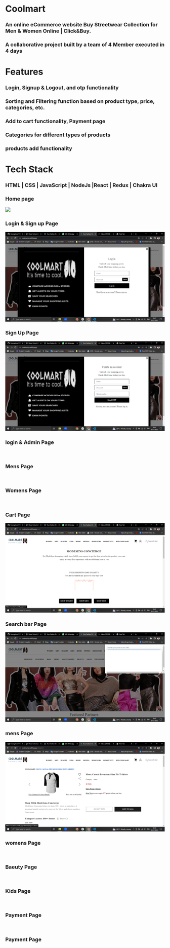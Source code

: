 # Coolmart
### An online eCommerce website Buy Streetwear Collection for Men & Women Online | Click&Buy.
### A collaborative project built by a team of 4 Member executed in 4 days

# Features

### Login, Signup & Logout, and otp functionality
### Sorting and Filtering function based on product type, price, categories, etc.
### Add to cart functionality, Payment page
### Categories for different types of products
### products add functionality 

# Tech Stack 
### HTML | CSS | JavaScript | NodeJs |React | Redux | Chakra UI
### Home page
![](https://github.com/Surendrakumar878/hissing-love-5128/blob/master/public/Screenshot%20(122).png?raw=true)

### Login & Sign up Page
![](https://github.com/Surendrakumar878/hissing-love-5128/blob/master/hissing-love-5128/public/Screenshot%20(120).png?raw=true)
### Sign Up Page
![](https://github.com/Surendrakumar878/hissing-love-5128/blob/master/hissing-love-5128/public/Screenshot%20(121).png?raw=true)
### login & Admin Page
![]()
### Mens Page
![]()
### Womens Page
![]()
### Cart Page
![](https://github.com/Surendrakumar878/hissing-love-5128/blob/master/hissing-love-5128/public/Screenshot%20(123).png?raw=true)


### Search bar Page
![](https://github.com/Surendrakumar878/hissing-love-5128/blob/master/hissing-love-5128/public/Screenshot%20(124).png?raw=true)
### mens Page
![](https://github.com/Surendrakumar878/hissing-love-5128/blob/master/hissing-love-5128/public/Screenshot%20(125).png?raw=true)
### womens Page
![]()
### Baeuty Page
![]()
### Kids Page
![]()
### Payment Page
![]()



### Payment Page
![]()
